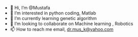 - 👋 Hi, I’m @Mustafa 
- 👀 I’m interested in python coding, Matlab 
- 🌱 I’m currently learning genetic algorithm
- 💞️ I’m looking to collaborate on Machine learning , Robotics 
- 📫 How to reach me email, dr.mus_k@yahoo.com 

<!---
Mustafa1979/Mustafa1979 is a ✨ special ✨ repository because its `README.md` (this file) appears on your GitHub profile.
You can click the Preview link to take a look at your changes.
--->
